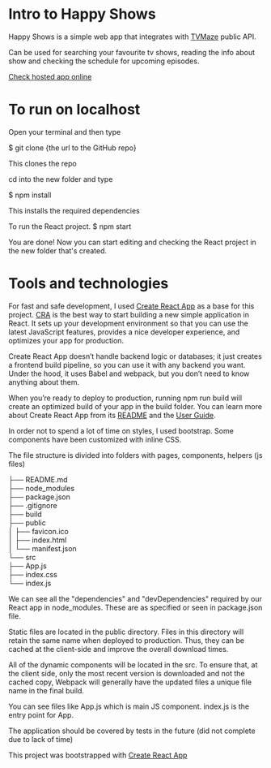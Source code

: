 # Intro to Happy Shows

Happy Shows is a simple web app that integrates with [TVMaze](https://www.tvmaze.com/api) public API. 

Can be used for searching your favourite tv shows, reading the info about show and checking the schedule for upcoming episodes.

[Check hosted app online](https://happyshow.vercel.app/)

# To run on localhost 

Open your terminal and then type

$ git clone {the url to the GitHub repo}

This clones the repo

cd into the new folder and type

$ npm install

This installs the required dependencies

To run the React project.
$ npm start

You are done! Now you can start editing and checking the React project in the new folder that's created.


# Tools and technologies

For fast and safe development, I used [Create React App](https://github.com/facebook/create-react-app) as a base for this project. [CRA](https://github.com/facebook/create-react-app) is the best way to start building a new simple application in React. It sets up your development environment so that you can use the latest JavaScript features, provides a nice developer experience, and optimizes your app for production. 

Create React App doesn’t handle backend logic or databases; it just creates a frontend build pipeline, so you can use it with any backend you want. Under the hood, it uses Babel and webpack, but you don’t need to know anything about them.

When you’re ready to deploy to production, running npm run build will create an optimized build of your app in the build folder. You can learn more about Create React App from its [README](https://github.com/facebook/create-react-app#create-react-app--) and the [User Guide](https://create-react-app.dev/).

In order not to spend a lot of time on styles, I used bootstrap. Some components have been customized with inline CSS.

The file structure is divided into folders with pages, components, helpers (js files)

├── README.md  
├── node_modules  
├── package.json  
├── .gitignore  
├── build  
├── public  
│   ├── favicon.ico  
│   ├── index.html  
│   └── manifest.json  
└── src  
    ├── App.js  
    ├── index.css  
    └── index.js  


We can see all the "dependencies" and "devDependencies" required by our React app in node_modules. 
These are as specified or seen in package.json file.

Static files are located in the public directory. Files in this directory will retain the same name when deployed to production. Thus, they can be cached at the client-side and improve the overall download times.

All of the dynamic components will be located in the src. To ensure that, at the client side, only the most recent version is downloaded and not the cached copy, Webpack will generally have the updated files a unique file name in the final build.

You can see files like App.js which is main JS component. index.js is the entry point for App. 

The application should be covered by tests in the future (did not complete due to lack of time)


This project was bootstrapped with [Create React App](https://github.com/facebook/create-react-app)
